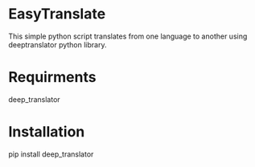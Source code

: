 # EasyTranslate
This simple python script translates from one language to another using deeptranslator python library.
# Requirments
deep_translator
# Installation
pip install deep_translator

